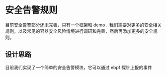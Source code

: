 # 安全告警规则

目前安全告警部分还未完善，只有一个框架和 demo，我们需要对更多的安全相关规则，以及常见的容器安全风险情境进行调研和完善，然后再添加更多的安全规则。

## 设计思路

目前我们实现了一个简单的安全告警模块，它可以通过 ebpf 探针上报的事件
